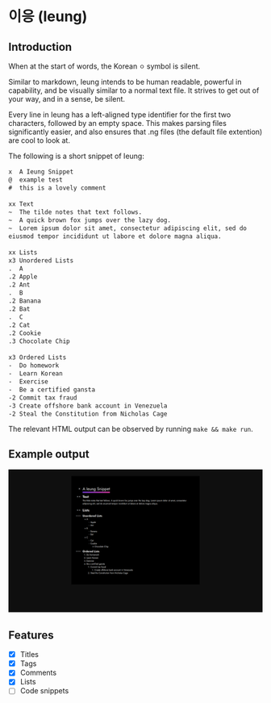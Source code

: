 # 이응 (Ieung)
## Introduction
When at the start of words, the Korean ```ㅇ``` symbol is silent.

Similar to markdown, Ieung intends to be human readable, powerful in capability, and be visually similar 
to a normal text file. It strives to get out of your way, and in a sense, be silent.

Every line in Ieung has a left-aligned type identifier for the first two characters, followed by an empty space.
This makes parsing files significantly easier, and also ensures that .ng files (the default file extention) are cool to look at.

The following is a short snippet of Ieung:
```Ieung
x  A Ieung Snippet
@  example test
#  this is a lovely comment

xx Text
~  The tilde notes that text follows.
~  A quick brown fox jumps over the lazy dog.
~  Lorem ipsum dolor sit amet, consectetur adipiscing elit, sed do eiusmod tempor incididunt ut labore et dolore magna aliqua.

xx Lists
x3 Unordered Lists
.  A
.2 Apple
.2 Ant
.  B
.2 Banana
.2 Bat
.  C
.2 Cat
.2 Cookie
.3 Chocolate Chip

x3 Ordered Lists
-  Do homework
-  Learn Korean
-  Exercise
-  Be a certified gansta
-2 Commit tax fraud
-3 Create offshore bank account in Venezuela
-2 Steal the Constitution from Nicholas Cage
```
The relevant HTML output can be observed by running ```make && make run```.

## Example output
![Screenshot](res/assets/example.png)

## Features
- [x] Titles
- [x] Tags
- [x] Comments
- [x] Lists
- [ ] Code snippets
